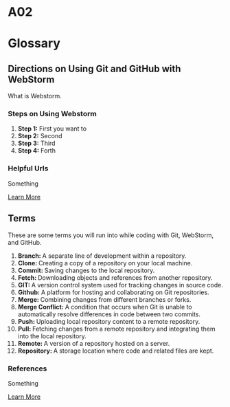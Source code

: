 # A02
<html>
<head>
<h1>Glossary</h1>
</head>
<body>
  <div id="part 1">
    <h2>Directions on Using Git and GitHub with WebStorm</h2>
    <p>What is Webstorm.</p>
    <h3>Steps on Using Webstorm</h3>
    <ol>
      <li><strong>Step 1:</strong> First you want to </li>
      <li><strong>Step 2:</strong> Second </li>
      <li><strong>Step 3:</strong> Third </li>
      <li><strong>Step 4:</strong> Forth</li>
    </ol>
    <h3>Helpful Urls</h3>
 <p> Something</p>
   <a href="https://en.wikipedia.org/wiki/Brown_bear" target="_blank">Learn More</a>
     </div>
<div id="part 2">
    <h2>Terms</h2>
    <p>These are some terms you will run into while coding with Git, WebStorm, and GitHub. </p>
    <ol>
      <li><strong>Branch: </strong>A separate line of development within a repository.</li>
      <li><strong>Clone: </strong>Creating a copy of a repository on your local machine.</li>
      <li><strong>Commit: </strong>Saving changes to the local repository.</li>
      <li><strong>Fetch: </strong>Downloading objects and references from another repository.</li>
      <li><strong>GIT: </strong>A version control system used for tracking changes in source code.</li>
      <li><strong>Github: </strong>A platform for hosting and collaborating on Git repositories.</li>
      <li><strong>Merge: </strong>Combining changes from different branches or forks.</li>
      <li><strong>Merge Conflict: </strong>A condition that occurs when Git is unable to automatically resolve differences in code between two commits.</li>
      <li><strong>Push: </strong>Uploading local repository content to a remote repository.</li>
      <li><strong>Pull: </strong>Fetching changes from a remote repository and integrating them into the local repository.</li>
      <li><strong>Remote: </strong>A version of a repository hosted on a server.</li>
      <li><strong>Repository: </strong>A storage location where code and related files are kept.</li>
    </ol>
    <h3>References</h3>
 <p> Something</p>
   <a href="https://en.wikipedia.org/wiki/Brown_bear" target="_blank">Learn More</a>
    </div>
</body>

</html>
